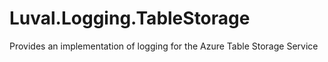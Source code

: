 # Luval.Logging.TableStorage
Provides an implementation of logging for the Azure Table Storage Service
